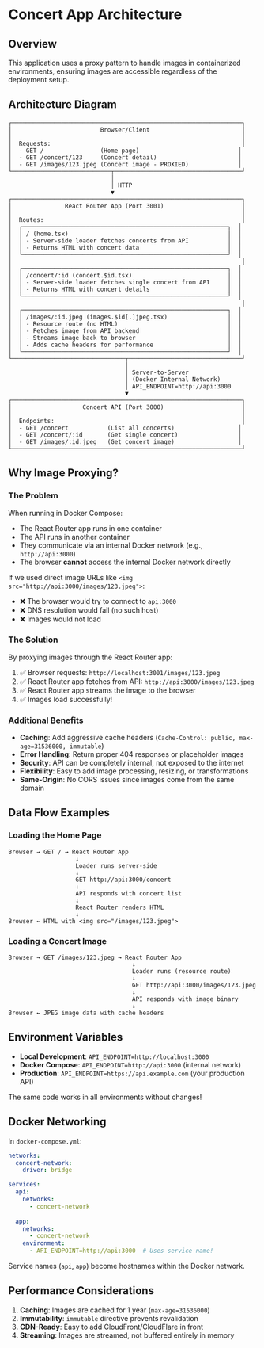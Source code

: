 # Concert App Architecture

## Overview

This application uses a proxy pattern to handle images in containerized environments, ensuring images are accessible regardless of the deployment setup.

## Architecture Diagram

```
┌─────────────────────────────────────────────────────────────────┐
│                         Browser/Client                          │
│                                                                 │
│  Requests:                                                      │
│  - GET /                (Home page)                            │
│  - GET /concert/123     (Concert detail)                       │
│  - GET /images/123.jpeg (Concert image - PROXIED)              │
└────────────────────────────┬────────────────────────────────────┘
                             │
                             │ HTTP
                             ▼
┌─────────────────────────────────────────────────────────────────┐
│               React Router App (Port 3001)                      │
│                                                                 │
│  Routes:                                                        │
│  ┌──────────────────────────────────────────────────────────┐  │
│  │ / (home.tsx)                                             │  │
│  │ - Server-side loader fetches concerts from API           │  │
│  │ - Returns HTML with concert data                         │  │
│  └──────────────────────────────────────────────────────────┘  │
│                                                                 │
│  ┌──────────────────────────────────────────────────────────┐  │
│  │ /concert/:id (concert.$id.tsx)                           │  │
│  │ - Server-side loader fetches single concert from API     │  │
│  │ - Returns HTML with concert details                      │  │
│  └──────────────────────────────────────────────────────────┘  │
│                                                                 │
│  ┌──────────────────────────────────────────────────────────┐  │
│  │ /images/:id.jpeg (images.$id[.]jpeg.tsx)                 │  │
│  │ - Resource route (no HTML)                               │  │
│  │ - Fetches image from API backend                         │  │
│  │ - Streams image back to browser                          │  │
│  │ - Adds cache headers for performance                     │  │
│  └──────────────────────────────────────────────────────────┘  │
└────────────────────────────────┬────────────────────────────────┘
                                 │
                                 │ Server-to-Server
                                 │ (Docker Internal Network)
                                 │ API_ENDPOINT=http://api:3000
                                 ▼
┌─────────────────────────────────────────────────────────────────┐
│                    Concert API (Port 3000)                      │
│                                                                 │
│  Endpoints:                                                     │
│  - GET /concert           (List all concerts)                  │
│  - GET /concert/:id       (Get single concert)                 │
│  - GET /images/:id.jpeg   (Get concert image)                  │
└─────────────────────────────────────────────────────────────────┘
```

## Why Image Proxying?

### The Problem

When running in Docker Compose:
- The React Router app runs in one container
- The API runs in another container
- They communicate via an internal Docker network (e.g., `http://api:3000`)
- The browser **cannot** access the internal Docker network directly

If we used direct image URLs like `<img src="http://api:3000/images/123.jpeg">`:
- ❌ The browser would try to connect to `api:3000`
- ❌ DNS resolution would fail (no such host)
- ❌ Images would not load

### The Solution

By proxying images through the React Router app:
1. ✅ Browser requests: `http://localhost:3001/images/123.jpeg`
2. ✅ React Router app fetches from API: `http://api:3000/images/123.jpeg`
3. ✅ React Router app streams the image to the browser
4. ✅ Images load successfully!

### Additional Benefits

- **Caching**: Add aggressive cache headers (`Cache-Control: public, max-age=31536000, immutable`)
- **Error Handling**: Return proper 404 responses or placeholder images
- **Security**: API can be completely internal, not exposed to the internet
- **Flexibility**: Easy to add image processing, resizing, or transformations
- **Same-Origin**: No CORS issues since images come from the same domain

## Data Flow Examples

### Loading the Home Page

```
Browser → GET / → React Router App
                   ↓
                   Loader runs server-side
                   ↓
                   GET http://api:3000/concert
                   ↓
                   API responds with concert list
                   ↓
                   React Router renders HTML
                   ↓
Browser ← HTML with <img src="/images/123.jpeg">
```

### Loading a Concert Image

```
Browser → GET /images/123.jpeg → React Router App
                                   ↓
                                   Loader runs (resource route)
                                   ↓
                                   GET http://api:3000/images/123.jpeg
                                   ↓
                                   API responds with image binary
                                   ↓
Browser ← JPEG image data with cache headers
```

## Environment Variables

- **Local Development**: `API_ENDPOINT=http://localhost:3000`
- **Docker Compose**: `API_ENDPOINT=http://api:3000` (internal network)
- **Production**: `API_ENDPOINT=https://api.example.com` (your production API)

The same code works in all environments without changes!

## Docker Networking

In `docker-compose.yml`:

```yaml
networks:
  concert-network:
    driver: bridge

services:
  api:
    networks:
      - concert-network
  
  app:
    networks:
      - concert-network
    environment:
      - API_ENDPOINT=http://api:3000  # Uses service name!
```

Service names (`api`, `app`) become hostnames within the Docker network.

## Performance Considerations

1. **Caching**: Images are cached for 1 year (`max-age=31536000`)
2. **Immutability**: `immutable` directive prevents revalidation
3. **CDN-Ready**: Easy to add CloudFront/CloudFlare in front
4. **Streaming**: Images are streamed, not buffered entirely in memory
